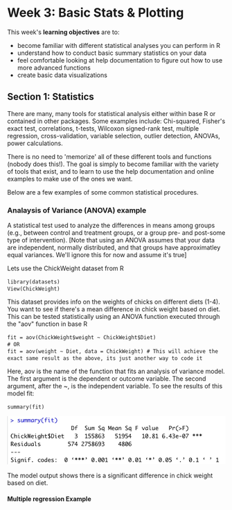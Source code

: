 # Week 3: Basic Stats & Plotting #

This week's **learning objectives** are to:

- become familiar with different statistical analyses you can perform in R
- understand how to conduct basic summary statistics on your data 
- feel comfortable looking at help documentation to figure out how to use more advanced functions
- create basic data visualizations

## Section 1: Statistics ##

There are many, many tools for statistical analysis either within base R or contained in other packages. Some examples include: 
Chi-squared, Fisher's exact test, correlations, t-tests, Wilcoxon signed-rank test, multiple regression, cross-validation, variable selection, outlier detection, ANOVAs, power calculations.

There is no need to 'memorize' all of these different tools and functions (nobody does this!). The goal is simply to become familiar with the variety of tools that exist, and to learn to use the help documentation and online examples to make use of the ones we want. 

Below are a few examples of some common statistical procedures.

### Analaysis of Variance (ANOVA) example ####
A statistical test used to analyze the differences in means among groups (e.g., between control and treatment groups, or a group pre- and post-some type of intervention).
[Note that using an ANOVA assumes that your data are independent, normally distributed, and that groups have approximatley equal variances. We'll ignore this for now and assume it's true]

Lets use the ChickWeight dataset from R
```
library(datasets)
View(ChickWeight)
```
This dataset provides info on the weights of chicks on different diets (1-4). You want to see if there's a mean difference in chick weight based on diet. This can be tested statistically using an ANOVA function executed through the "aov" function in base R

```
fit = aov(ChickWeight$weight ~ ChickWeight$Diet)
# OR
fit = aov(weight ~ Diet, data = ChickWeight) # This will achieve the exact same result as the above, its just another way to code it
```
Here, aov is the name of the function that fits an analysis of variance model. The first argument is the dependent or outcome variable. The second argument, after the ~, is the independent variable. To see the results of this model fit:
```
summary(fit)
```

![Model summary](./ModelSummary.jpg)

The model output shows there is a significant difference in chick weight based on diet.

#### Multiple regression Example ####
